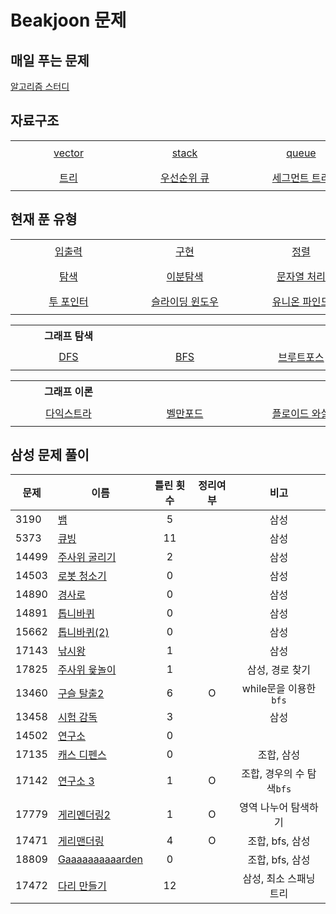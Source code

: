 # Beakjoon 문제

## 매일 푸는 문제

[알고리즘 스터디](everyday.md)

## 자료구조

<table>
    <tr align="center"> 
        <td width="170px" nowrap height="40"> <a href="vector/README.md">vector</a> </td> 
        <td width="170px" nowrap height="40"> <a href="stack/README.md">stack </td>
        <td width="170px" nowrap height="40"> <a href="queue/README.md">queue </td> 
        <td width="170px" nowrap height="40"> <a href="set/README.md">set </td>
        <td width="170px" nowrap height="40"> <a href="map/README.md">map </td>
    </tr>
    <tr align="center"> 
        <td width="170px" nowrap height="40"> <a href="트리/README.md">트리</a> </td> 
        <td width="170px" nowrap height="40"> <a href="우선순위%20큐/README.md">우선순위 큐 </td>
        <td width="170px" nowrap height="40"> <a href="세그먼트%20트리/README.md">세그먼트 트리 </td> 
        <td width="170px" nowrap height="40"> <a href="BST/README.md">BST(이진 탐색 트리) </td>
        <td width="170px" nowrap height="40"> <a href="트라이/README.md">트라이 </td>
    </tr>
</table>

## 현재 푼 유형
<table>
    <tr align="center"> 
        <td width="170px" nowrap height="40"> <a href="입출력/README.md">입출력</a> </td> 
        <td width="170px" nowrap height="40"> <a href="구현/README.md">구현</td>
        <td width="170px" nowrap height="40"> <a href="정렬/README.md">정렬</td> 
        <td width="170px" nowrap height="40"> <a href="수학/README.md">수학</td>
        <td width="170px" nowrap height="40"> <a href="비트마스크README.md">비트마스크</td>
    </tr>
    <tr align="center"> 
        <td width="170px" nowrap height="40"> <a href="탐색/README.md">탐색</a> </td> 
        <td width="170px" nowrap height="40"> <a href="이분%20탐색/README.md">이분탐색</td>
        <td width="170px" nowrap height="40"> <a href="문자열처리/README.md">문자열 처리</td> 
        <td width="170px" nowrap height="40"> <a href="다이나믹%20프로그래밍/README.md">다이나믹 프로그래밍</td>
        <td width="170px" nowrap height="40"> <a href="그리디/README.md"> 그리디 </td>
    </tr>
    <tr align="center"> 
        <td width="170px" nowrap height="40"> <a href="투포인터/README.md">투 포인터</a></td> 
        <td width="170px" nowrap height="40"> <a href="슬라이딩%20윈도우/README.md">슬라이딩 윈도우</td>
        <td width="170px" nowrap height="40"> <a href="유니온%20파인드/README.md">유니온 파인드</td> 
        <td width="170px" nowrap height="40"> <a href="#"></td>
        <td width="170px" nowrap height="40"> <a href="#"></td>
    </tr>
</table>

<table>
    <th>그래프 탐색</th>
    <tr align="center"> 
        <td width="170px" nowrap height="40"> <a href="dfs/README.md">DFS</a> </td> 
        <td width="170px" nowrap height="40"> <a href="bfs/README.md">BFS </td>
        <td width="170px" nowrap height="40"> <a href="브루트포스/README.md">브루트포스 </td> 
        <td width="170px" nowrap height="40"> <a href="백트래킹/README.md">백트래킹 </td>
        <td width="170px" nowrap height="40"> <a href="시뮬레이션/README.md">시뮬레이션 </td>
    </tr>
</table>

<table>
    <th>그래프 이론</th>
    <tr align="center"> 
        <td width="170px" nowrap height="40"> <a href="다익스트라/README.md">다익스트라 </td>
        <td width="170px" nowrap height="40"> <a href="벨만포드/README.md">벨만포드 </td> 
        <td width="170px" nowrap height="40"> <a href="플로이드%20와샬/README.md">플로이드 와샬 </td>
        <td width="170px" nowrap height="40"> <a href="최소%20스패닝%20트리/README.md">최소 스패닝 트리 </td>
        <td width="170px" nowrap height="40"> </td>
    </tr>    
</table>
      

## 삼성 문제 풀이
| 문제  | 이름                                                | 틀린 횟수 | 정리여부 |           비고            |
| ----- | --------------------------------------------------- | :-------: | :------: | :-----------------------: |
| 3190  | [뱀](시뮬레이션/3190/README.md)                     |     5     |          |           삼성            |
| 5373  | [큐빙](시뮬레이션/5373/README.md)                   |    11     |          |           삼성            |
| 14499 | [주사위 굴리기](시뮬레이션/14499/README.md)         |     2     |          |           삼성            |
| 14503 | [로봇 청소기](시뮬레이션/14503/README.md)           |     0     |          |           삼성            |
| 14890 | [경사로](시뮬레이션/14890/README.md)                |     0     |          |           삼성            |
| 14891 | [톱니바퀴](시뮬레이션/14891/README.md)              |     0     |          |           삼성            |
| 15662 | [톱니바퀴(2)](시뮬레이션/15662/README.md)           |     0     |          |           삼성            |
| 17143 | [낚시왕](시뮬레이션/17143/README.md)                |     1     |          |           삼성            |
| 17825 | [주사위 윷놀이](시뮬레이션/17825/README.md)         |     1     |          |      삼성, 경로 찾기      |
| 13460 | [구슬 탈출2](브루트포스/13460/README.md)            |     6     |    O     |  while문을 이용한 `bfs`   |
| 13458 | [시험 감독](시뮬레이션/13458/README.md)             |     3     |          |           삼성            |
| 14502 | [연구소](브루트포스/14502/README.md)                |     0     |          |                           |
| 17135 | [캐스 디펜스](시뮬레이션/17135/README.md)           |     0     |          |        조합, 삼성         |
| 17142 | [연구소 3](브루트포스/17142/README.md)              |     1     |    O     | 조합, 경우의 수 탐색`bfs` |
| 17779 | [게리멘더링2](브루트포스/17779/README.md)           |     1     |    O     |   영역 나누어 탐색하기    |
| 17471 | [게리맨더링](bfs/17471/)                            |     4     |    O     |      조합, bfs, 삼성      |
| 18809 | [Gaaaaaaaaaarden](bfs/18809/)                       |     0     |          |      조합, bfs, 삼성      |
| 17472 | [다리 만들기](최소%20스패닝%20트리/17472/README.md) |    12     |          |  삼성, 최소 스패닝 트리   |